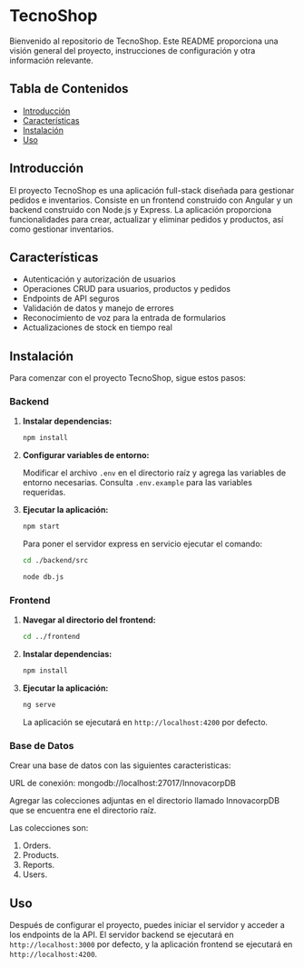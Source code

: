 # TecnoShop

Bienvenido al repositorio de TecnoShop. Este README proporciona una visión general del proyecto, instrucciones de configuración y otra información relevante.

## Tabla de Contenidos

- [Introducción](#introducción)
- [Características](#características)
- [Instalación](#instalación)
- [Uso](#uso)

## Introducción

El proyecto TecnoShop es una aplicación full-stack diseñada para gestionar pedidos e inventarios. Consiste en un frontend construido con Angular y un backend construido con Node.js y Express. La aplicación proporciona funcionalidades para crear, actualizar y eliminar pedidos y productos, así como gestionar inventarios.

## Características

- Autenticación y autorización de usuarios
- Operaciones CRUD para usuarios, productos y pedidos
- Endpoints de API seguros
- Validación de datos y manejo de errores
- Reconocimiento de voz para la entrada de formularios
- Actualizaciones de stock en tiempo real

## Instalación

Para comenzar con el proyecto TecnoShop, sigue estos pasos:

### Backend

1. **Instalar dependencias:**

    ```bash
    npm install
    ```

2. **Configurar variables de entorno:**

    Modificar el archivo `.env` en el directorio raíz y agrega las variables de entorno necesarias. Consulta `.env.example` para las variables requeridas.

3. **Ejecutar la aplicación:**

    ```bash
    npm start
    ```

    Para poner el servidor express en servicio ejecutar el comando:

    ```bash
    cd ./backend/src

    node db.js
    ```

### Frontend

1. **Navegar al directorio del frontend:**

    ```bash
    cd ../frontend
    ```

2. **Instalar dependencias:**

    ```bash
    npm install
    ```

3. **Ejecutar la aplicación:**

    ```bash
    ng serve
    ```

    La aplicación se ejecutará en `http://localhost:4200` por defecto.

### Base de Datos

Crear una base de datos con las siguientes caracteristicas:

URL de conexión: mongodb://localhost:27017/InnovacorpDB

Agregar las colecciones adjuntas en el directorio llamado InnovacorpDB que se encuentra ene el directorio raíz.

Las colecciones son:

1. Orders.
2. Products.
3. Reports.
4. Users.

## Uso
Después de configurar el proyecto, puedes iniciar el servidor y acceder a los endpoints de la API. El servidor backend se ejecutará en `http://localhost:3000` por defecto, y la aplicación frontend se ejecutará en `http://localhost:4200`.